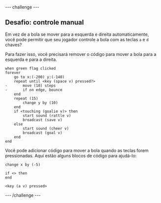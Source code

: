 --- challenge ---

## Desafio: controle manual
Em vez de a bola se mover para a esquerda e direita automaticamente, você pode permitir que seu jogador controle a bola com as teclas `a` e `d` chaves?

Para fazer isso, você precisará remover o código para mover a bola para a esquerda e para a direita.

```blocks3
when green flag clicked
forever
    go to x:(-200) y:(-140)
    repeat until <key (space v) pressed?>
-       move (10) steps
-       if on edge, bounce
    end
    repeat (15)
        change y by (10)
    end
    if <touching (goalie v)> then
        start sound (rattle v)
        broadcast (save v)
    else
        start sound (cheer v)
        broadcast (goal v)
    end
end
```

Você pode adicionar código para mover a bola quando as teclas forem pressionadas. Aqui estão alguns blocos de código para ajudá-lo:

```blocks3
change x by (-5)

if <> then 
end

<key (a v) pressed>
```

--- /challenge ---
